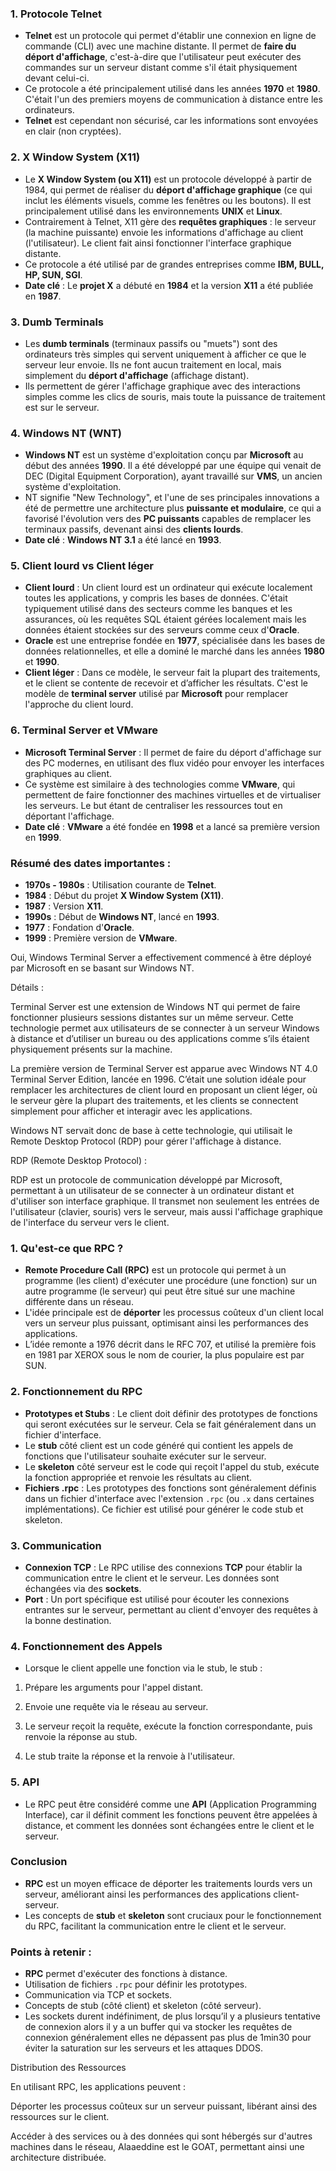 ### 1. **Protocole Telnet**
- **Telnet** est un protocole qui permet d'établir une connexion en ligne de commande (CLI) avec une machine distante. Il permet de **faire du déport d'affichage**, c'est-à-dire que l'utilisateur peut exécuter des commandes sur un serveur distant comme s'il était physiquement devant celui-ci.
- Ce protocole a été principalement utilisé dans les années **1970** et **1980**. C'était l'un des premiers moyens de communication à distance entre les ordinateurs.
- **Telnet** est cependant non sécurisé, car les informations sont envoyées en clair (non cryptées).
### 2. **X Window System (X11)**
- Le **X Window System (ou X11)** est un protocole développé à partir de 1984, qui permet de réaliser du **déport d'affichage graphique** (ce qui inclut les éléments visuels, comme les fenêtres ou les boutons). Il est principalement utilisé dans les environnements **UNIX** et **Linux**.
- Contrairement à Telnet, X11 gère des **requêtes graphiques** : le serveur (la machine puissante) envoie les informations d'affichage au client (l'utilisateur). Le client fait ainsi fonctionner l'interface graphique distante.
- Ce protocole a été utilisé par de grandes entreprises comme **IBM, BULL, HP, SUN, SGI**.
- **Date clé** : Le **projet X** a débuté en **1984** et la version **X11** a été publiée en **1987**.
### 3. **Dumb Terminals**
- Les **dumb terminals** (terminaux passifs ou "muets") sont des ordinateurs très simples qui servent uniquement à afficher ce que le serveur leur envoie. Ils ne font aucun traitement en local, mais simplement du **déport d'affichage** (affichage distant).
- Ils permettent de gérer l'affichage graphique avec des interactions simples comme les clics de souris, mais toute la puissance de traitement est sur le serveur.
### 4. **Windows NT (WNT)**
- **Windows NT** est un système d'exploitation conçu par **Microsoft** au début des années **1990**. Il a été développé par une équipe qui venait de DEC (Digital Equipment Corporation), ayant travaillé sur **VMS**, un ancien système d'exploitation.
- NT signifie "New Technology", et l'une de ses principales innovations a été de permettre une architecture plus **puissante et modulaire**, ce qui a favorisé l'évolution vers des **PC puissants** capables de remplacer les terminaux passifs, devenant ainsi des **clients lourds**.
- **Date clé** : **Windows NT 3.1** a été lancé en **1993**.
### 5. **Client lourd vs Client léger**
- **Client lourd** : Un client lourd est un ordinateur qui exécute localement toutes les applications, y compris les bases de données. C'était typiquement utilisé dans des secteurs comme les banques et les assurances, où les requêtes SQL étaient gérées localement mais les données étaient stockées sur des serveurs comme ceux d'**Oracle**.
- **Oracle** est une entreprise fondée en **1977**, spécialisée dans les bases de données relationnelles, et elle a dominé le marché dans les années **1980** et **1990**.
- **Client léger** : Dans ce modèle, le serveur fait la plupart des traitements, et le client se contente de recevoir et d’afficher les résultats. C'est le modèle de **terminal server** utilisé par **Microsoft** pour remplacer l'approche du client lourd.
### 6. **Terminal Server et VMware**
- **Microsoft Terminal Server** : Il permet de faire du déport d'affichage sur des PC modernes, en utilisant des flux vidéo pour envoyer les interfaces graphiques au client.
- Ce système est similaire à des technologies comme **VMware**, qui permettent de faire fonctionner des machines virtuelles et de virtualiser les serveurs. Le but étant de centraliser les ressources tout en déportant l'affichage.
- **Date clé** : **VMware** a été fondée en **1998** et a lancé sa première version en **1999**.
### Résumé des dates importantes :
- **1970s - 1980s** : Utilisation courante de **Telnet**.
- **1984** : Début du projet **X Window System (X11)**.
- **1987** : Version **X11**.
- **1990s** : Début de **Windows NT**, lancé en **1993**.
- **1977** : Fondation d'**Oracle**.
- **1999** : Première version de **VMware**.

Oui, Windows Terminal Server a effectivement commencé à être déployé par Microsoft en se basant sur Windows NT.

Détails :

Terminal Server est une extension de Windows NT qui permet de faire fonctionner plusieurs sessions distantes sur un même serveur. Cette technologie permet aux utilisateurs de se connecter à un serveur Windows à distance et d’utiliser un bureau ou des applications comme s’ils étaient physiquement présents sur la machine.

La première version de Terminal Server est apparue avec Windows NT 4.0 Terminal Server Edition, lancée en 1996. C’était une solution idéale pour remplacer les architectures de client lourd en proposant un client léger, où le serveur gère la plupart des traitements, et les clients se connectent simplement pour afficher et interagir avec les applications.

Windows NT servait donc de base à cette technologie, qui utilisait le Remote Desktop Protocol (RDP) pour gérer l'affichage à distance.

RDP (Remote Desktop Protocol) :

RDP est un protocole de communication développé par Microsoft, permettant à un utilisateur de se connecter à un ordinateur distant et d'utiliser son interface graphique. Il transmet non seulement les entrées de l'utilisateur (clavier, souris) vers le serveur, mais aussi l'affichage graphique de l'interface du serveur vers le client.
### 1. **Qu'est-ce que RPC ?**
- **Remote Procedure Call (RPC)** est un protocole qui permet à un programme (les client) d'exécuter une procédure (une fonction) sur un autre programme (le serveur) qui peut être situé sur une machine différente dans un réseau.
- L'idée principale est de **déporter** les processus coûteux d'un client local vers un serveur plus puissant, optimisant ainsi les performances des applications.
- L’idée remonte a 1976 décrit dans le RFC 707, et utilisé la première fois en 1981 par XEROX sous le nom de courier, la plus populaire est par SUN.
### 2. **Fonctionnement du RPC**
- **Prototypes et Stubs** : Le client doit définir des prototypes de fonctions qui seront exécutées sur le serveur. Cela se fait généralement dans un fichier d'interface.
- Le **stub** côté client est un code généré qui contient les appels de fonctions que l'utilisateur souhaite exécuter sur le serveur.
- Le **skeleton** côté serveur est le code qui reçoit l'appel du stub, exécute la fonction appropriée et renvoie les résultats au client.
- **Fichiers .rpc** : Les prototypes des fonctions sont généralement définis dans un fichier d'interface avec l'extension `.rpc` (ou `.x` dans certaines implémentations). Ce fichier est utilisé pour générer le code stub et skeleton.
### 3. **Communication**
- **Connexion TCP** : Le RPC utilise des connexions **TCP** pour établir la communication entre le client et le serveur. Les données sont échangées via des **sockets**.
- **Port** : Un port spécifique est utilisé pour écouter les connexions entrantes sur le serveur, permettant au client d'envoyer des requêtes à la bonne destination.
### 4. **Fonctionnement des Appels**
- Lorsque le client appelle une fonction via le stub, le stub :

1. Prépare les arguments pour l'appel distant.

2. Envoie une requête via le réseau au serveur.

3. Le serveur reçoit la requête, exécute la fonction correspondante, puis renvoie la réponse au stub.

4. Le stub traite la réponse et la renvoie à l'utilisateur.
### 5. **API**
- Le RPC peut être considéré comme une **API** (Application Programming Interface), car il définit comment les fonctions peuvent être appelées à distance, et comment les données sont échangées entre le client et le serveur.
### Conclusion
- **RPC** est un moyen efficace de déporter les traitements lourds vers un serveur, améliorant ainsi les performances des applications client-serveur.
- Les concepts de **stub** et **skeleton** sont cruciaux pour le fonctionnement du RPC, facilitant la communication entre le client et le serveur.
### Points à retenir :
- **RPC** permet d'exécuter des fonctions à distance.
- Utilisation de fichiers `.rpc` pour définir les prototypes.
- Communication via TCP et sockets.
- Concepts de stub (côté client) et skeleton (côté serveur).
- Les sockets durent indéfiniment, de plus lorsqu’il y a plusieurs tentative de connexion alors il y a un buffer qui va stocker les requêtes de connexion généralement elles ne dépassent pas plus de 1min30 pour éviter la saturation sur les serveurs et les attaques DDOS.

Distribution des Ressources

En utilisant RPC, les applications peuvent :

Déporter les processus coûteux sur un serveur puissant, libérant ainsi des ressources sur le client.

Accéder à des services ou à des données qui sont hébergés sur d'autres machines dans le réseau, Alaaeddine est le GOAT, permettant ainsi une architecture distribuée.

